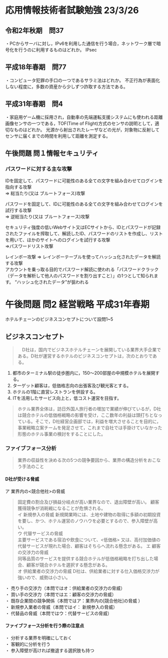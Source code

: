 # 応用情報技術者試験勉強  23/3/26

## 令和2年秋期　問37
・PCからサーバに対し，IPv6を利用した通信を行う場合，ネットワーク層で暗号化を行うのに利用するものはどれか。
IPsec

## 平成18年春期　問77
・コンピュータ犯罪の手口の一つであるサラミ法はどれか。
不正行為が表面化しない程度に，多数の資産から少しずつ詐取する方法である。

## 平成31年春期　問4
・家庭用ゲーム機に採用され，自動車の先端運転支援システムにも使われる距離画像センサの一つである，TOF(Time of Flight)方式のセンサの説明として，適切なものはどれか。
光源から射出されたレーザなどの光が，対象物に反射してセンサに届くまでの時間を利用して距離を測定する。

## 午後問題 問１情報セキュリティ
### パスワードに対する主な攻撃 
IDを固定して、パスワードに可能性のある全ての文字を組み合わせてログインを指向する攻撃  
⇒ 総当たり(又は ブルートフォース)攻撃

パスワードを固定して、IDに可能性のある全ての文字を組み合わせてログインを試行する攻撃  
⇒ 逆総当たり(又は ブルートフォース)攻撃

セキュリティ強度の低いWebサイト又はECサイトから、IDとパスワードが記録されたファイルを搾取して、解読したID、パスワードのリストを作成し、リストを用いて、ほかのサイトへのログインを試行する攻撃  
⇒パスワードリスト攻撃

レインボー攻撃
⇒ レインボーテーブルを使ってハッシュ化されたデータを解読する攻撃  
アカウントを乗っ取る目的でパスワード解読に使われる「パスワードクラック（データを解析して他人のパスワードを割り出すこと）」の1つとして知られます。 “ハッシュ化されたデータ”が狙われる  

# 午後問題 問2 経営戦略  平成31年春期 
ホテルチェーンのビジネスコンセプトについて設問1~5

## ビジネスコンセプト  
> 　D社は，国内でビジネスホテルチェーンを展開している業界大手企業である。D社が運営するホテルのビジネスコンセプトは，次のとおりである。  
1. 都市のターミナル駅の徒歩圏内に，150～200部屋の中規模ホテルを展開する。
2. ターゲット顧客は，低価格志向の出張客及び観光客とする。
3. ホテルの1階に直営レストランを併設する。
4. ITを活用したサービス向上と，低コスト運営を目指す。

>  ホテル業界全体は，訪日外国人旅行者の増加で業績が伸びているが，D社は競合ホテルの低価格戦略の影響を受け，ここ数年の利益は頭打ちとなっている。そこで，D社経営企画部では，利益を増大させることを目的に，事業戦略立案チームを発足させて，これまで自社では手掛けていなかった形態のホテル事業の検討をすることにした。  

### ファイブフォース分析
> 業界の収益性を決める次の5つの競争要因から、業界の構造分析をおこなう手法のこと

#### D社が受ける脅威  
ア 業界内の<競合他社>の脅威  
> 固定費の割合及び損益分岐点が高い業界なので、退出障壁が高い。 顧客獲得競争が消耗戦になることが危惧される。     
イ  新規参入の脅威 
>  新規開業時には、土地や建物の取得に多額の初期投資を要し、かつ、ホテル運営のノウハウを必要とするので、参入障壁が高い。   
ウ  代替サービスの脅威  
> 主要サービスである宿泊や飲食について、<低価格> 又は、高付加価値の代替サービスが現れた場合、顧客はそちらへ流れる懸念がある。
エ  顧客の交渉力の脅威  
> 同等品質のサービスを提供する競合ホテルが低価格戦略を打ち出した場合、顧客が競合ホテルを選択する懸念がある。  
オ  供給業者の交渉力の脅威
>  D社は、供給業者に対する仕入価格交渉力が強いので、威勢は小さい。  
  

・ 売り手の交渉力（本問ではオ：供給業者の交渉力の脅威）  
・ 買い手の交渉力（本問ではエ：顧客の交渉力の脅威）  
・ 既存企業間の競争関係（本問ではア：業界内の[競合他社]の脅威 ）  
・ 新規参入業者の脅威（本問ではイ： 新規参入の脅威）  
・ 代替品の脅威（本問ではウ：代替サービスの脅威）  


#### ファイブフォース分析を行う際の注意点    
・ 分析する業界を明確にしておく  
・ 客観的に分析を行う  
・ 参入障壁が高ければ撤退する選択肢も持つ  



















